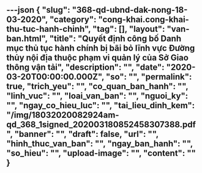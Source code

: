 ---json
{
    "slug": "368-qd-ubnd-dak-nong-18-03-2020",
    "category": "cong-khai.cong-khai-thu-tuc-hanh-chinh",
    "tag": [],
    "layout": "van-ban.html",
    "title": "Quyết định công bố Danh mục thủ tục hành chính bị bãi bỏ lĩnh vực Đường thủy nội địa thuộc phạm vi quản lý của Sở Giao thông vận tải",
    "description": "",
    "date": "2020-03-20T00:00:00.000Z",
    "so": "",
    "permalink": true,
    "trich_yeu": "",
    "co_quan_ban_hanh": "",
    "linh_vuc": "",
    "loai_van_ban": "",
    "nguoi_ky": "",
    "ngay_co_hieu_luc": "",
    "tai_lieu_dinh_kem": "/img/18032020082924am-qd_368_1signed_202003180852458307388.pdf",
    "banner": "",
    "draft": false,
    "url": "",
    "hinh_thuc_van_ban": "",
    "ngay_ban_hanh": "",
    "so_hieu": "",
    "upload-image": "",
    "__content__": ""
}
---

